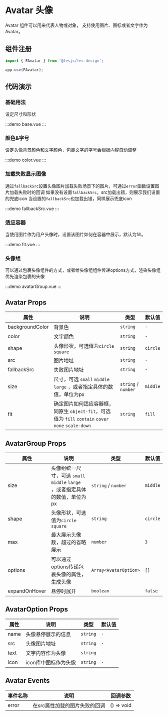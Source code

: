 # Avatar 头像

Avatar 组件可以用来代表人物或对象， 支持使用图片、图标或者文字作为 Avatar。

## 组件注册

```js
import { FAvatar } from '@fesjs/fes-design';

app.use(FAvatar);
```

## 代码演示

### 基础用法
设定尺寸和形状

:::demo
base.vue
:::

### 颜色&字号
设定头像背景颜色和文字颜色，包裹文字的字号会根据内容自动调整

:::demo
color.vue
:::

### 加载失败显示图像
通过`fallbackSrc`设置头像图片加载失败场景下的图片，可通过`error`函数设置图片加载失败时的回调
如果没有设置`fallbackSrc`，src加载出错，则展示我们设置的兜底icon
当设置的`fallbackSrc`也加载出错，同样展示兜底icon

:::demo
fallbackSrc.vue
:::

### 适应容器
当使用图片作为用户头像时，设置该图片如何在容器中展示，默认为fill。

:::demo
fit.vue
:::

### 头像组
可以通过包裹头像组件的方式，或者给头像组组件传递options方式，渲染头像组
优先渲染包裹的头像

:::demo
avatarGroup.vue
:::

## Avatar Props

| 属性            | 说明                                                                                               | 类型                | 默认值   |
| --------------- | -------------------------------------------------------------------------------------------------- | ------------------- | -------- |
| backgroundColor | 背景色                                                                                             | `string`            | `-`      |
| color           | 文字颜色                                                                                           | `string`            | `-`      |
| shape           | 头像形状，可选值为`circle` `square`                                                                | `string`            | `circle` |
| src             | 图片地址                                                                                           | `string`            | `-`      |
| fallbackSrc     | 失败图片地址                                                                                       | `string`            | `-`      |
| size            | 尺寸，可选 `small`   `middle`  `large` ，或者指定具体的数值，单位为px                              | `string` / `number` | `middle` |
| fit             | 确定图片如何适应容器框，同原生 `object-fit`，可选值为 `fill` `contain` `cover` `none` `scale-down` | `string`            | `fill`   |

## AvatarGroup Props

| 属性          | 说明                                                                            | 类型                  | 默认值   |
| ------------- | ------------------------------------------------------------------------------- | --------------------- | -------- |
| size          | 头像组统一尺寸，可选 `small`   `middle`  `large` ，或者指定具体的数值，单位为px | `string` / `number`   | `middle` |
| shape         | 头像形状，可选值为`circle` `square`                                             | `string`              | `circle` |
| max           | 最大展示头像数，超过的省略展示                                                  | `number`              | `3`      |
| options       | 可以通过options传递包裹头像的属性，生成头像                                     | `Array<AvatarOption>` | `[]`     |
| expandOnHover | 悬停时展开                                                                      | `boolean`             | `false`  |

## AvatarOption Props

| 属性 | 说明                 | 类型     | 默认值 |
| ---- | -------------------- | -------- | ------ |
| name | 头像悬停展示的信息   | `string` | `-`    |
| src  | 头像图片地址         | `string` | `-`    |
| text | 文字内容作为头像     | `string` | `-`    |
| icon | icon库中图标作为头像 | `string` | `-`    |

## Avatar Events

| 事件名称 | 说明                          | 回调参数   |
| -------- | ----------------------------- | ---------- |
| error    | 在src属性加载的图片失败的回调 | () => void |